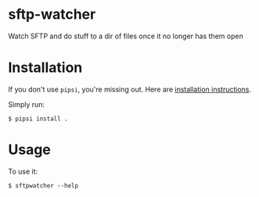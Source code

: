 # sftp-watcher

Watch SFTP and do stuff to a dir of files once it no longer has them open


# Installation

If you don't use `pipsi`, you're missing out.
Here are [installation instructions](https://github.com/mitsuhiko/pipsi#readme).

Simply run:

    $ pipsi install .


# Usage

To use it:

    $ sftpwatcher --help

